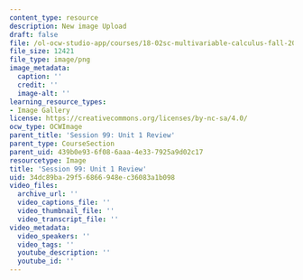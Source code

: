 ```yaml
---
content_type: resource
description: New image Upload
draft: false
file: /ol-ocw-studio-app/courses/18-02sc-multivariable-calculus-fall-2010/34dc89ba29f56866948ec36083a1b098_MIT18_02SC_L34Brds_1.png
file_size: 12421
file_type: image/png
image_metadata:
  caption: ''
  credit: ''
  image-alt: ''
learning_resource_types:
- Image Gallery
license: https://creativecommons.org/licenses/by-nc-sa/4.0/
ocw_type: OCWImage
parent_title: 'Session 99: Unit 1 Review'
parent_type: CourseSection
parent_uid: 439b0e93-6f08-6aaa-4e33-7925a9d02c17
resourcetype: Image
title: 'Session 99: Unit 1 Review'
uid: 34dc89ba-29f5-6866-948e-c36083a1b098
video_files:
  archive_url: ''
  video_captions_file: ''
  video_thumbnail_file: ''
  video_transcript_file: ''
video_metadata:
  video_speakers: ''
  video_tags: ''
  youtube_description: ''
  youtube_id: ''
---
```

